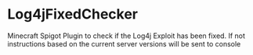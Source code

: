 # Log4jFixedChecker
Minecraft Spigot Plugin to check if the Log4j Exploit has been fixed. If not instructions based on the current server versions will be sent to console
